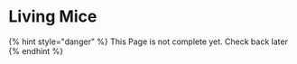 # Living Mice

{% hint style="danger" %}
This Page is not complete yet. Check back later
{% endhint %}

<figure><img src="https://github.com/user-attachments/assets/e962b7db-8450-43c7-88d8-829c88127cd7" alt=""><figcaption></figcaption></figure>
